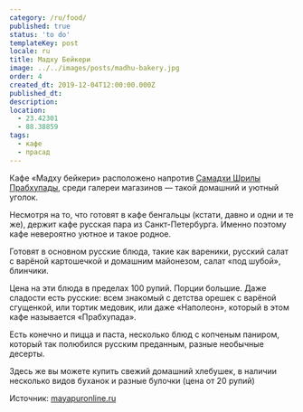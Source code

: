 ```yaml
---
category: /ru/food/
published: true
status: 'to do'
templateKey: post
locale: ru
title: Мадху Бейкери
image: ../../images/posts/madhu-bakery.jpg
order: 4
created_dt: 2019-12-04T12:00:00.000Z
published_dt:
description:
location:
  - 23.42301
  - 88.38859
tags:
  - кафе
  - прасад
---
```


Кафе «Мадху бейкери» расположено напротив [Cамадхи Шрилы Прабхупады](/ru/prabhupada-samadhi), среди галереи магазинов — такой домашний и уютный уголок.

Несмотря на то, что готовят в кафе бенгальцы (кстати, давно и одни и те же), держит кафе русская пара из Санкт-Петербурга. Именно поэтому кафе невероятно уютное и такое родное.

Готовят в основном русские блюда, такие как вареники, русский салат с варёной картошечкой и домашним майонезом, салат «под шубой», блинчики.

Цена на эти блюда в пределах 100 рупий. Порции большие. Даже сладости есть русские: всем знакомый с детства орешек с варёной сгущенкой, или тортик медовик, или даже «Наполеон», который в этом кафе называется «Прабхупада».

Есть конечно и пицца и паста, несколько блюд с копченым паниром, который так полюбился русским преданным, разные необычные десерты.

Здесь же вы можете купить свежий домашний хлебушек, в наличии несколько видов буханок и разные булочки (цена от 20 рупий)

Источник: [mayapuronline.ru](http://mayapuronline.ru/)

<tbd locale="ru" url="mailto:haribol@mayapur.live"></tbd>

